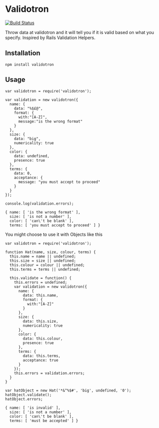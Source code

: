 # Validotron

[![Build Status](https://secure.travis-ci.org/shapeshed/validotron.png)](http://travis-ci.org/shapeshed/validotron)

Throw data at validotron and it will tell you if it is valid based on what you specify. Inspired by Rails Validation Helpers. 

## Installation

    npm install validotron

## Usage

    var validotron = require('validotron');

    var validation = new validotron({ 
      name: { 
        data: "%$£@", 
        format: {
          with:"[A-Z]",
          message:"is the wrong format"
        }
      }, 
      size: {
        data: "big",
        numericality: true
      },
      color: {
        data: undefined,
        presence: true
      },
      terms: {
        data: 0,
        acceptance: {
          message: "you must accept to proceed"
        }
      }
    });

    console.log(validation.errors);

    { name: [ 'is the wrong format' ],
      size: [ 'is not a number' ],
      color: [ 'can\'t be blank' ],
      terms: [ 'you must accept to proceed' ] }

You might choose to use it with Objects like this

    var validotron = require('validotron');

    function Hat(name, size, colour, terms) {
      this.name = name || undefined;
      this.size = size || undefined;
      this.colour = colour || undefined;
      this.terms = terms || undefined;

      this.validate = function() {
        this.errors = undefined;
        var validation = new validotron({ 
          name: { 
            data: this.name, 
            format: {
              with:"[A-Z]"
            }
          }, 
          size: {
            data: this.size,
            numericality: true
          },
          color: {
            data: this.colour,
            presence: true
          },
          terms: {
            data: this.terms,
            acceptance: true
          }
        });
        this.errors = validation.errors;
      }
    }

    var hatObject = new Hat('*&^%$#', 'big', undefined, '0');
    hatObject.validate();
    hatObject.errors;

    { name: [ 'is invalid' ],
      size: [ 'is not a number' ],
      color: [ 'can\'t be blank' ],
      terms: [ 'must be accepted' ] }
